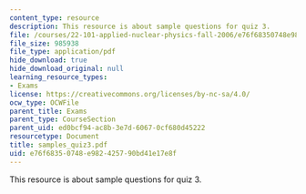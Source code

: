 ```yaml
---
content_type: resource
description: This resource is about sample questions for quiz 3.
file: /courses/22-101-applied-nuclear-physics-fall-2006/e76f68350748e982425790bd41e17e8f_samples_quiz3.pdf
file_size: 985938
file_type: application/pdf
hide_download: true
hide_download_original: null
learning_resource_types:
- Exams
license: https://creativecommons.org/licenses/by-nc-sa/4.0/
ocw_type: OCWFile
parent_title: Exams
parent_type: CourseSection
parent_uid: ed0bcf94-ac8b-3e7d-6067-0cf680d45222
resourcetype: Document
title: samples_quiz3.pdf
uid: e76f6835-0748-e982-4257-90bd41e17e8f
---
```

This resource is about sample questions for quiz 3.